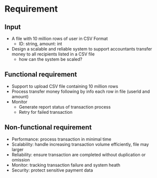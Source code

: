 # Requirement
## Input
- A file with 10 million rows of user in CSV Format
	- ID: string, amount: int
- Design a scalable and reliable system to support accountants transfer money to all recipients listed in a CSV file
	- how can the system be scaled?


## Functional requirement
- Support to upload CSV file containing 10 million rows
- Process transfer money following by info each row in file (userId and amount)
- Monitor
	- Generate report status of transaction process
	- Retry for failed transaction
## Non-functional requirement
- Performance: process transaction in minimal time
- Scalability: handle increasing transaction volume efficiently, file may larger
- Reliability: ensure transaction are completed without duplication or omission
- Monitor: tracking transaction failure and system heath
- Security: protect sensitive payment data


